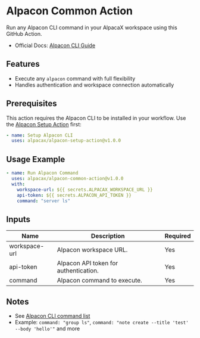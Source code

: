 
# Alpacon Common Action

Run any Alpacon CLI command in your AlpacaX workspace using this GitHub Action.

- Official Docs: [Alpacon CLI Guide](https://docs.alpacax.com/alpacon/cli)

## Features

- Execute any `alpacon` command with full flexibility
- Handles authentication and workspace connection automatically

## Prerequisites

This action requires the Alpacon CLI to be installed in your workflow. Use the [Alpacon Setup Action](https://github.com/marketplace/actions/alpacon-setup-action) first:

```yaml
- name: Setup Alpacon CLI
  uses: alpacax/alpacon-setup-action@v1.0.0
```

## Usage Example

```yaml
- name: Run Alpacon Command
  uses: alpacax/alpacon-common-action@v1.0.0
  with:
    workspace-url: ${{ secrets.ALPACAX_WORKSPACE_URL }}
    api-token: ${{ secrets.ALPACON_API_TOKEN }}
    command: "server ls"
```

## Inputs

| Name           | Description                                 | Required |
|----------------|---------------------------------------------|----------|
| workspace-url  | Alpacon workspace URL.                      | Yes      |
| api-token      | Alpacon API token for authentication.       | Yes      |
| command        | Alpacon command to execute.                 | Yes      |

## Notes

- See [Alpacon CLI command list](https://docs.alpacax.com/alpacon/cli)
- Example: `command: "group ls"`, `command: "note create --title 'test' --body 'hello'"` and more
